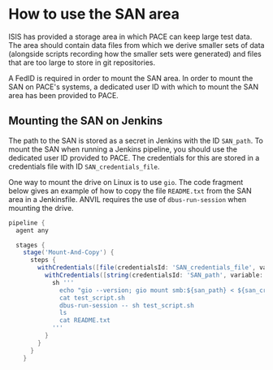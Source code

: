 # How to use the SAN area

ISIS has provided a storage area in which PACE can keep large test data. The
area should contain data files from which we derive smaller sets of data
(alongside scripts recording how the smaller sets were generated) and files
that are too large to store in git repositories.

A FedID is required in order to mount the SAN area. In order to mount the SAN
on PACE's systems, a dedicated user ID with which to mount the SAN area has
been provided to PACE.

## Mounting the SAN on Jenkins

The path to the SAN is stored as a secret in Jenkins with the ID `SAN_path`.
To mount the SAN when running a Jenkins pipeline, you should use the dedicated
user ID provided to PACE. The credentials for this are stored in a credentials
file with ID `SAN_credentials_file`.

One way to mount the drive on Linux is to use `gio`. The code fragment below
gives an example of how to copy the file `README.txt` from the SAN area in a
Jenkinsfile. ANVIL requires the use of `dbus-run-session` when mounting the
drive.

```groovy
pipeline {
  agent any

  stages {
    stage('Mount-And-Copy') {
      steps {
        withCredentials([file(credentialsId: 'SAN_credentials_file', variable: 'san_credentials')]) {
          withCredentials([string(credentialsId: 'SAN_path', variable: 'san_path')]) {
            sh '''
              echo "gio --version; gio mount smb:${san_path} < ${san_credentials}; gio copy smb:${san_path}/README.txt . -p" > test_script.sh
              cat test_script.sh
              dbus-run-session -- sh test_script.sh
              ls
              cat README.txt
            '''
          }
        }
      }
    }
```
